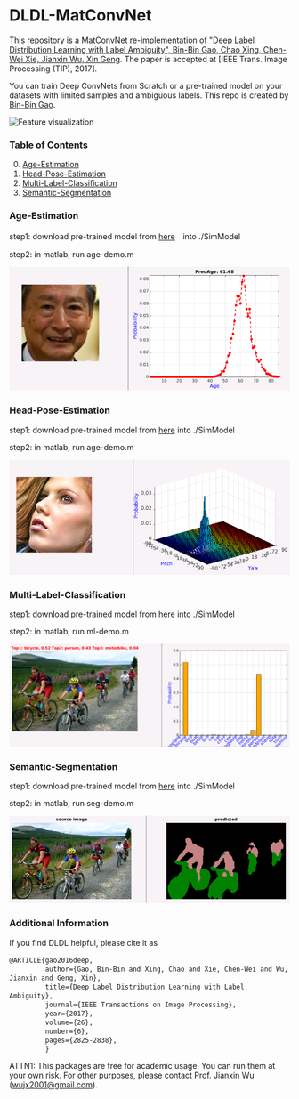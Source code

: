 # DLDL-MatConvNet

This repository is a MatConvNet re-implementation of ["Deep Label Distribution Learning with Label Ambiguity", Bin-Bin Gao, Chao Xing, Chen-Wei Xie, Jianxin Wu, Xin Geng](https://doi.org/10.1109/TIP.2017.2689998). The paper is accepted at [IEEE Trans. Image Processing (TIP), 2017].

You can train Deep ConvNets from Scratch or a pre-trained model on your datasets with limited samples and ambiguous labels. This repo is created by [Bin-Bin Gao](http://lamda.nju.edu.cn/gaobb).

![Feature visualization](http://lamda.nju.edu.cn/gaobb/Projects/DLDL_files/DLDL_LD.png)


### Table of Contents
0. [Age-Estimation](#Age-Estimation)
0. [Head-Pose-Estimation](#Head-Pose-Estimation)
0. [Multi-Label-Classification](#Multi-Label-Classification)
0. [Semantic-Segmentation](#Semantic-Segmentation)

### Age-Estimation
step1: download pre-trained model from [here](https://pan.baidu.com/s/1jIpGy6U)　into ./SimModel

step2: in matlab, run age-demo.m

<img src="./images/age-demo.png" width="512">

### Head-Pose-Estimation
step1: download pre-trained model from [here](https://pan.baidu.com/s/1jIOSuSA) into ./SimModel

step2: in matlab, run age-demo.m

<img src="./images/pose-demo.png" width="512">

### Multi-Label-Classification
step1: download pre-trained model from [here](https://pan.baidu.com/s/1kV69uxL) into ./SimModel

step2: in matlab, run ml-demo.m

<img src="./images/ml-demo.png" width="512">

### Semantic-Segmentation
step1: download pre-trained model from [here](https://pan.baidu.com/s/1pLUhK9P) into ./SimModel

step2: in matlab, run seg-demo.m

<img src="./images/Seg-demo.png" width="512">

### Additional Information
If you find DLDL helpful, please cite it as
```
@ARTICLE{gao2016deep,
         author={Gao, Bin-Bin and Xing, Chao and Xie, Chen-Wei and Wu, Jianxin and Geng, Xin},
         title={Deep Label Distribution Learning with Label Ambiguity},
         journal={IEEE Transactions on Image Processing},
         year={2017},
         volume={26},
         number={6},
         pages={2825-2838}, 
         }
```

ATTN1: This packages are free for academic usage. You can run them at your own risk. For other
purposes, please contact Prof. Jianxin Wu (wujx2001@gmail.com).

